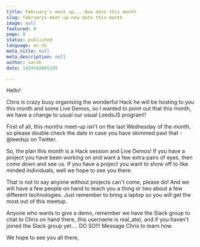 ```yaml
---
title: February's meet up....New date this month
slug: februarys-meet-up-new-date-this-month
image: null
featured: 0
page: 0
status: published
language: en_US
meta_title: null
meta_description: null
author: sarah
date: 1424342865105

---
```

Hello!

Chris is crazy busy organising the wonderful Hack he will be hosting to you this month and some Live Demos, so I wanted to  point out that this month, we have a change to usual our usual LeedsJS program!!

First of all, this months meet-up isn't on the last Wednesday of the month, so please double check the date in case you have skimmed past that - @leedsjs on Twitter.

So, the plan this month is a Hack session and Live Demos!
If you have a project you have been working on and want a few extra pairs of eyes, then come down and see us. If you have a project you want to show off to like minded individuals, well we hope to see you there.

That is not to say anyone without projects can't come, please do! And we will have a few people on hand to teach you a thing or two about a few different technologies.
Just remember to bring a laptop so you will get the most out of this meetup.

Anyone who wants to give a demo, remember we have the Slack group to chat to Chris on hand there, (his username is real_ate), and if you haven't joined the Slack group yet.... DO SO!!! Message Chris to learn how.

We hope to see you all there,
